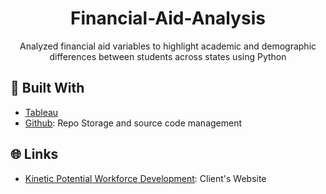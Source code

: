 <h1 align="center">Financial-Aid-Analysis</h1>
<p align="center">Analyzed financial aid variables to highlight academic and demographic differences between students across states using Python</p>

## 👷 Built With

- [Tableau](https://www.tableau.com "Tableau")
- [Github](https://github.com/ "Github"): Repo Storage and source code management

## 🌐 Links
- [Kinetic Potential Workforce Development](https://www.kpconnect.com "Kinetic Potential Workforce Development"): Client's Website
